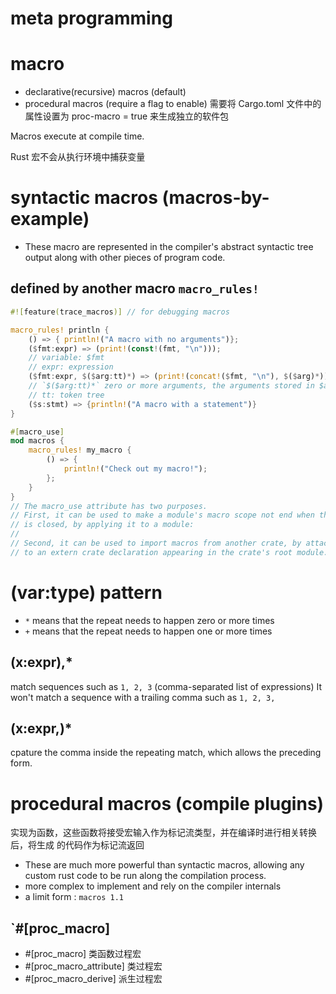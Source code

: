 # meta programming

# macro
- declarative(recursive) macros    (default)
- procedural macros     (require a flag to enable)
  需要将 Cargo.toml 文件中的属性设置为 proc-macro = true 来生成独立的软件包

Macros execute at compile time.

Rust 宏不会从执行环境中捕获变量

# syntactic macros (macros-by-example)
- These macro are represented in the compiler's abstract syntactic tree output
  along with other pieces of program code.
## defined by another macro `macro_rules!`
```rust
#![feature(trace_macros)] // for debugging macros

macro_rules! println {
    () => { println!("A macro with no arguments")};
    ($fmt:expr) => (print!(const!(fmt, "\n")));
    // variable: $fmt
    // expr: expression
    ($fmt:expr, $($arg:tt)*) => (print!(concat!($fmt, "\n"), $($arg)*));
    // `$($arg:tt)*` zero or more arguments, the arguments stored in $arg
    // tt: token tree
    ($s:stmt) => {println!("A macro with a statement")}
}

#[macro_use]
mod macros {
    macro_rules! my_macro {
        () => {
            println!("Check out my macro!");
        };
    }
}
// The macro_use attribute has two purposes. 
// First, it can be used to make a module's macro scope not end when the module
// is closed, by applying it to a module:
// 
// Second, it can be used to import macros from another crate, by attaching it 
// to an extern crate declaration appearing in the crate's root module. 
```
# $($var:type) pattern
- `*` means that the repeat needs to happen zero or more times
- `+` means that the repeat needs to happen one or more times
## $($x:expr),*
match sequences such as `1, 2, 3` (comma-separated list of expressions)
It won't match a sequence with a trailing comma such as `1, 2, 3,`
## $($x:expr,)*
cpature the comma inside the repeating match, which allows the preceding form.



# procedural macros (compile plugins)
实现为函数，这些函数将接受宏输入作为标记流类型，并在编译时进行相关转换后，将生成
的代码作为标记流返回
- These are much more powerful than syntactic macros, allowing any custom rust
  code to be run along the compilation process.
- more complex to implement and rely on the compiler internals
- a limit form : `macros 1.1`
## `#[proc_macro]
- #[proc_macro] 类函数过程宏
- #[proc_macro_attribute] 类过程宏
- #[proc_macro_derive] 派生过程宏

